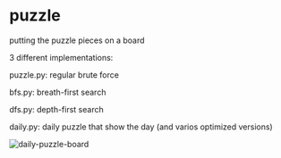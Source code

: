 # puzzle

putting the puzzle pieces on a board

3 different implementations:

  puzzle.py: regular brute force

  bfs.py: breath-first search

  dfs.py: depth-first search

  daily.py: daily puzzle that show the day (and varios optimized versions)

![daily-puzzle-board](https://github.com/user-attachments/assets/e20e0d26-181c-41f0-bdb4-f82a8868611b)

